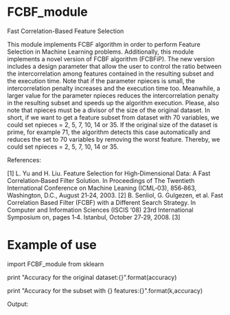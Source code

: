 # FCBF_module
Fast Correlation-Based Feature Selection

This module implements FCBF algorithm in order to perform Feature Selection in Machine Learning problems. Additionally, this module implements a novel version of FCBF algorithm (FCBFiP). The new version includes a design parameter that allow the user to control the ratio between the intercorrelation among features contained in the resulting subset and the execution time. Note that if the parameter npieces is small, the intercorrelation penalty increases and the execution time too. Meanwhile, a larger value for the parameter npieces reduces the intercorrelation penalty in the resulting subset and speeds up the algorithm execution. 
Please, also note that npieces must be a divisor of the size of the original dataset. In short, if we want to get a feature subset from dataset with 70 variables, we could set npieces = 2, 5, 7, 10, 14 or 35. If the original size of the dataset is prime, for example 71, the algorithm detects this case automatically and reduces the set to 70 variables by removing the worst feature. Thereby, we could set npieces = 2, 5, 7, 10, 14 or 35. 



References:

[1] L. Yu and H. Liu. Feature Selection for High‐Dimensional Data: A Fast Correlation‐Based Filter Solution. In Proceedings of The Twentieth International Conference on Machine Leaning (ICML‐03), 856‐863, Washington, D.C., August 21‐24, 2003.
[2] B. Senliol, G. Gulgezen, et al. Fast Correlation Based Filter (FCBF) with a Different Search Strategy. In Computer and Information Sciences (ISCIS ‘08) 23rd International Symposium on, pages 1‐4. Istanbul, October 27‐29, 2008.
[3] 


# Example of use
import FCBF_module
from sklearn 


print "Accuracy for the original dataset:{}".format(accuracy)




print "Accuracy for the subset with {} features:{}".format(k,accuracy)


Output:





